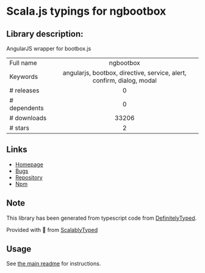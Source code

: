 
# Scala.js typings for ngbootbox


## Library description:
AngularJS wrapper for bootbox.js

|                    |                 |
| ------------------ | :-------------: |
| Full name          | ngbootbox |
| Keywords           | angularjs, bootbox, directive, service, alert, confirm, dialog, modal |
| # releases         | 0 |
| # dependents       | 0 |
| # downloads        | 33206 |
| # stars            | 2 |

## Links
- [Homepage](https://github.com/eriktufvesson/ngBootbox)
- [Bugs](https://github.com/eriktufvesson/ngBootbox/issues)
- [Repository](https://github.com/eriktufvesson/ngBootbox)
- [Npm](https://www.npmjs.com/package/ngbootbox)
    


## Note
This library has been generated from typescript code from [DefinitelyTyped](https://definitelytyped.org).

Provided with :purple_heart: from [ScalablyTyped](https://github.com/oyvindberg/ScalablyTyped)

## Usage
See [the main readme](../../readme.md) for instructions.


